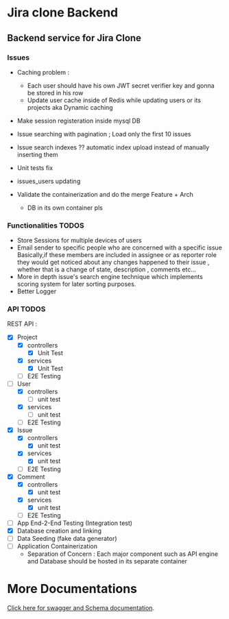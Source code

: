 # Jira clone Backend
## Backend service for Jira Clone
### Issues
- Caching problem : 
    - Each user should have his own JWT secret verifier key and gonna be stored in his row
    - Update user cache inside of Redis while updating users or its projects aka Dynamic caching

- Make session registeration inside mysql DB
- Issue searching with pagination ; Load only the first 10 issues
- Issue search indexes ?? automatic index upload instead of manually inserting them
- Unit tests fix
- issues_users updating
- Validate the containerization and do the merge Feature + Arch
    - DB in its own container pls
### Functionalities TODOS
- Store Sessions for multiple devices of users
- Email sender to specific people who are concerned with a specific issue
  Basically,if these members are included in assignee or as reporter role they would get noticed about any changes happened to their issue , whether that is a change of state, description , comments etc...
- More in depth issue's search engine technique which implements scoring system for later sorting purposes.
- Better Logger
### API TODOS

REST API :
- [x] Project
  - [x] controllers
    - [x] Unit Test
  - [x] services
    - [x] Unit Test
  - [ ] E2E Testing

- [ ] User
  - [x] controllers
    - [ ] unit test
  - [x] services
    - [ ] unit test
  - [ ] E2E Testing

- [x] Issue
  - [x] controllers
    - [x] unit test
  - [x] services
    - [x] unit test
  - [ ] E2E Testing

- [x] Comment
  - [x] controllers
    - [x] unit test
  - [x] services
    - [x] unit test
  - [ ] E2E Testing

- [ ] App End-2-End Testing (Integration test)
- [x] Database creation and linking
- [ ] Data Seeding (fake data generator)
- [ ] Application Containerization
    - Separation of Concern : Each major component such as API engine and Database should be hosted in its separate container
# More Documentations
[Click here for swagger and Schema documentation](https://drive.google.com/file/d/11UuR15HyuspsOANuSJ-Iro39MVKdhEAe/view?usp=sharing).
